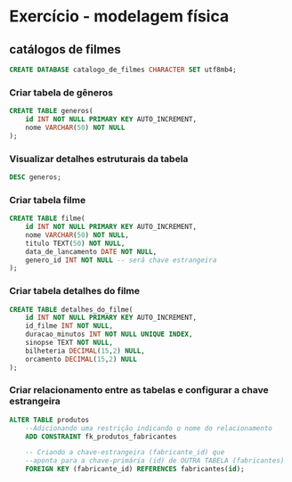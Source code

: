 # Exercício - modelagem física

## catálogos de filmes 

```sql
CREATE DATABASE catalogo_de_filmes CHARACTER SET utf8mb4;
```

### Criar tabela de gêneros

```sql
CREATE TABLE generos(
    id INT NOT NULL PRIMARY KEY AUTO_INCREMENT,
    nome VARCHAR(50) NOT NULL
);
```

### Visualizar detalhes estruturais da tabela
```sql
DESC generos;
```

### Criar tabela filme

```sql
CREATE TABLE filme(
    id INT NOT NULL PRIMARY KEY AUTO_INCREMENT,
    nome VARCHAR(50) NOT NULL, 
    titulo TEXT(50) NOT NULL,
    data_de_lancamento DATE NOT NULL,
    genero_id INT NOT NULL -- será chave estrangeira
);
```

### Criar tabela detalhes do filme

```sql
CREATE TABLE detalhes_do_filme(
    id INT NOT NULL PRIMARY KEY AUTO_INCREMENT,
    id_filme INT NOT NULL, 
    duracao_minutos INT NOT NULL UNIQUE INDEX,
    sinopse TEXT NOT NULL,
    bilheteria DECIMAL(15,2) NULL, 
    orcamento DECIMAL(15,2) NULL
);
```



### Criar relacionamento entre as tabelas e configurar a chave estrangeira

```sql
ALTER TABLE produtos
    --Adicionando uma restrição indicando o nome do relacionamento
    ADD CONSTRAINT fk_produtos_fabricantes

    -- Criando a chave-estrangeira (fabricante_id) que 
    --aponta para a chave-primária (id) de OUTRA TABELA (fabricantes)
    FOREIGN KEY (fabricante_id) REFERENCES fabricantes(id);
```